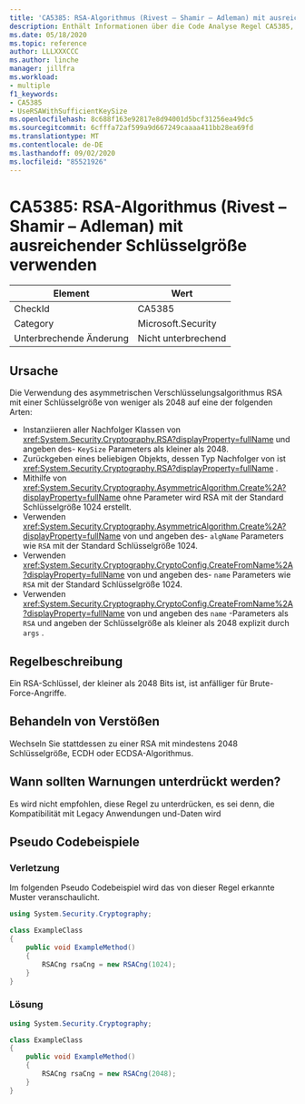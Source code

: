 ```yaml
---
title: 'CA5385: RSA-Algorithmus (Rivest – Shamir – Adleman) mit ausreichender Schlüsselgröße verwenden'
description: Enthält Informationen über die Code Analyse Regel CA5385, einschließlich der Gründe, der Behebung von Verstößen und der Zeit, zu der Sie unterdrückt werden soll.
ms.date: 05/18/2020
ms.topic: reference
author: LLLXXXCCC
ms.author: linche
manager: jillfra
ms.workload:
- multiple
f1_keywords:
- CA5385
- UseRSAWithSufficientKeySize
ms.openlocfilehash: 8c688f163e92817e8d94001d5bcf31256ea49dc5
ms.sourcegitcommit: 6cfffa72af599a9d667249caaaa411bb28ea69fd
ms.translationtype: MT
ms.contentlocale: de-DE
ms.lasthandoff: 09/02/2020
ms.locfileid: "85521926"
---
```

# <a name="ca5385-use-rivestshamiradleman-rsa-algorithm-with-sufficient-key-size"></a>CA5385: RSA-Algorithmus (Rivest – Shamir – Adleman) mit ausreichender Schlüsselgröße verwenden

|Element|Wert|
|-|-|
|CheckId|CA5385|
|Category|Microsoft.Security|
|Unterbrechende Änderung|Nicht unterbrechend|

## <a name="cause"></a>Ursache

Die Verwendung des asymmetrischen Verschlüsselungsalgorithmus RSA mit einer Schlüsselgröße von weniger als 2048 auf eine der folgenden Arten:
- Instanziieren aller Nachfolger Klassen von <xref:System.Security.Cryptography.RSA?displayProperty=fullName> und angeben des- `KeySize` Parameters als kleiner als 2048.
- Zurückgeben eines beliebigen Objekts, dessen Typ Nachfolger von ist <xref:System.Security.Cryptography.RSA?displayProperty=fullName> .
- Mithilfe von <xref:System.Security.Cryptography.AsymmetricAlgorithm.Create%2A?displayProperty=fullName> ohne Parameter wird RSA mit der Standard Schlüsselgröße 1024 erstellt.
- Verwenden <xref:System.Security.Cryptography.AsymmetricAlgorithm.Create%2A?displayProperty=fullName> von und angeben des- `algName` Parameters wie `RSA` mit der Standard Schlüsselgröße 1024.
- Verwenden <xref:System.Security.Cryptography.CryptoConfig.CreateFromName%2A?displayProperty=fullName> von und angeben des- `name` Parameters wie `RSA` mit der Standard Schlüsselgröße 1024.
- Verwenden <xref:System.Security.Cryptography.CryptoConfig.CreateFromName%2A?displayProperty=fullName> von und angeben des `name` -Parameters als `RSA` und angeben der Schlüsselgröße als kleiner als 2048 explizit durch `args` .

## <a name="rule-description"></a>Regelbeschreibung

Ein RSA-Schlüssel, der kleiner als 2048 Bits ist, ist anfälliger für Brute-Force-Angriffe.

## <a name="how-to-fix-violations"></a>Behandeln von Verstößen

Wechseln Sie stattdessen zu einer RSA mit mindestens 2048 Schlüsselgröße, ECDH oder ECDSA-Algorithmus.

## <a name="when-to-suppress-warnings"></a>Wann sollten Warnungen unterdrückt werden?

Es wird nicht empfohlen, diese Regel zu unterdrücken, es sei denn, die Kompatibilität mit Legacy Anwendungen und-Daten wird

## <a name="pseudo-code-examples"></a>Pseudo Codebeispiele

### <a name="violation"></a>Verletzung

Im folgenden Pseudo Codebeispiel wird das von dieser Regel erkannte Muster veranschaulicht.

```csharp
using System.Security.Cryptography;

class ExampleClass
{
    public void ExampleMethod()
    {
        RSACng rsaCng = new RSACng(1024);
    }
}
```

### <a name="solution"></a>Lösung

```csharp
using System.Security.Cryptography;

class ExampleClass
{
    public void ExampleMethod()
    {
        RSACng rsaCng = new RSACng(2048);
    }
}
```
